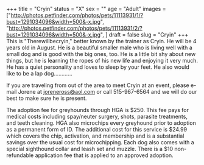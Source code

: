 +++
title = "Cryin"
status = "X"
sex = ""
age = "Adult"
images = ["http://photos.petfinder.com/photos/pets/11113931/1/?bust=1291034096&width=500&-x.jpg",
"http://photos.petfinder.com/photos/pets/11113931/2/?bust=1291034096&width=500&-x.jpg",
]
draft = false
slug = "Cryin"
+++
This is "Therewillbecryin," better known by the trainer as Cryin.   He will be 4 years old in August.  He is a beautiful smaller male who is living well with a small dog and is good with the big ones, too.  He is a little bit shy about new things, but he is learning the ropes of his new life and enjoying it very much.  He has a quiet personality and loves to sleep by your feet.  He also would like to be a lap dog............


  If you are traveling from out of the area to meet Cryin at an event, please e-mail Jorene at joreneross@aol.com or call 515-967-6564 and we will do our best to make sure he is present.

The adoption fee for greyhounds through HGA is $250. This fee pays for medical costs including spay/neuter surgery, shots, parasite treatments, and teeth cleaning.  HGA also microchips every greyhound prior to adoption as a permanent form of ID.  The additional cost for this service is $24.99 which covers the chip, activation, and membership and is a substantial savings over the usual cost for microchipping.  Each dog also comes with a special sighthound collar and leash set and muzzle. There is a $10 non-refundable application fee that is applied to an approved adoption.
